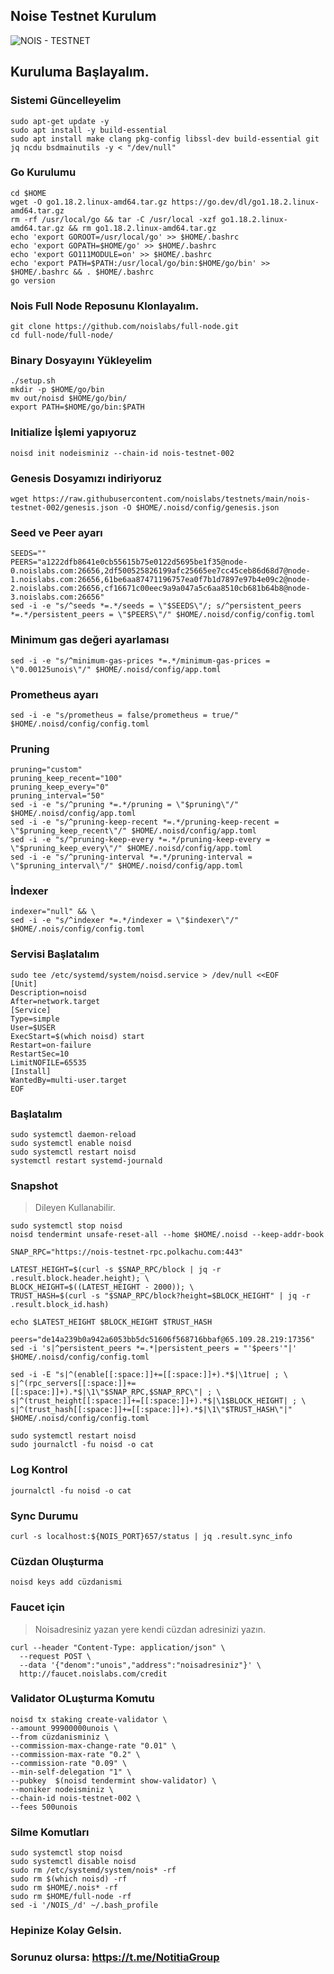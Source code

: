 ## Noise Testnet Kurulum

![NOIS - TESTNET](https://user-images.githubusercontent.com/107190154/192220441-07b68638-67a6-4df5-9fe7-306fbccd8c21.gif)

## Kuruluma Başlayalım.

### Sistemi Güncelleyelim
```
sudo apt-get update -y
sudo apt install -y build-essential
sudo apt install make clang pkg-config libssl-dev build-essential git jq ncdu bsdmainutils -y < "/dev/null"
```

### Go Kurulumu
```
cd $HOME
wget -O go1.18.2.linux-amd64.tar.gz https://go.dev/dl/go1.18.2.linux-amd64.tar.gz
rm -rf /usr/local/go && tar -C /usr/local -xzf go1.18.2.linux-amd64.tar.gz && rm go1.18.2.linux-amd64.tar.gz
echo 'export GOROOT=/usr/local/go' >> $HOME/.bashrc
echo 'export GOPATH=$HOME/go' >> $HOME/.bashrc
echo 'export GO111MODULE=on' >> $HOME/.bashrc
echo 'export PATH=$PATH:/usr/local/go/bin:$HOME/go/bin' >> $HOME/.bashrc && . $HOME/.bashrc
go version
```

### Nois Full Node Reposunu Klonlayalım.
```
git clone https://github.com/noislabs/full-node.git 
cd full-node/full-node/
```

### Binary Dosyayını Yükleyelim
```
./setup.sh
mkdir -p $HOME/go/bin
mv out/noisd $HOME/go/bin/
export PATH=$HOME/go/bin:$PATH
```

### Initialize İşlemi yapıyoruz
```
noisd init nodeisminiz --chain-id nois-testnet-002
```

### Genesis Dosyamızı indiriyoruz
```
wget https://raw.githubusercontent.com/noislabs/testnets/main/nois-testnet-002/genesis.json -O $HOME/.noisd/config/genesis.json
```

### Seed ve Peer ayarı
```
SEEDS=""
PEERS="a1222dfb8641e0cb55615b75e0122d5695be1f35@node-0.noislabs.com:26656,2df500525826199afc25665ee7cc45ceb86d68d7@node-1.noislabs.com:26656,61be6aa87471196757ea0f7b1d7897e97b4e09c2@node-2.noislabs.com:26656,cf16671c00eec9a9a047a5c6aa8510cb681b64b8@node-3.noislabs.com:26656"
sed -i -e "s/^seeds *=.*/seeds = \"$SEEDS\"/; s/^persistent_peers *=.*/persistent_peers = \"$PEERS\"/" $HOME/.noisd/config/config.toml
```

### Minimum gas değeri ayarlaması
```
sed -i -e "s/^minimum-gas-prices *=.*/minimum-gas-prices = \"0.00125unois\"/" $HOME/.noisd/config/app.toml
```

### Prometheus ayarı
```
sed -i -e "s/prometheus = false/prometheus = true/" $HOME/.noisd/config/config.toml
```

### Pruning 
```
pruning="custom"
pruning_keep_recent="100"
pruning_keep_every="0"
pruning_interval="50"
sed -i -e "s/^pruning *=.*/pruning = \"$pruning\"/" $HOME/.noisd/config/app.toml
sed -i -e "s/^pruning-keep-recent *=.*/pruning-keep-recent = \"$pruning_keep_recent\"/" $HOME/.noisd/config/app.toml
sed -i -e "s/^pruning-keep-every *=.*/pruning-keep-every = \"$pruning_keep_every\"/" $HOME/.noisd/config/app.toml
sed -i -e "s/^pruning-interval *=.*/pruning-interval = \"$pruning_interval\"/" $HOME/.noisd/config/app.toml
```

### İndexer
```
indexer="null" && \
sed -i -e "s/^indexer *=.*/indexer = \"$indexer\"/" $HOME/.nois/config/config.toml
```

### Servisi Başlatalım
```
sudo tee /etc/systemd/system/noisd.service > /dev/null <<EOF
[Unit]
Description=noisd
After=network.target
[Service]
Type=simple
User=$USER
ExecStart=$(which noisd) start
Restart=on-failure
RestartSec=10
LimitNOFILE=65535
[Install]
WantedBy=multi-user.target
EOF
```
### Başlatalım
```                                                          
sudo systemctl daemon-reload
sudo systemctl enable noisd
sudo systemctl restart noisd
systemctl restart systemd-journald
```

### Snapshot
>Dileyen Kullanabilir.
```
sudo systemctl stop noisd
noisd tendermint unsafe-reset-all --home $HOME/.noisd --keep-addr-book

SNAP_RPC="https://nois-testnet-rpc.polkachu.com:443"

LATEST_HEIGHT=$(curl -s $SNAP_RPC/block | jq -r .result.block.header.height); \
BLOCK_HEIGHT=$((LATEST_HEIGHT - 2000)); \
TRUST_HASH=$(curl -s "$SNAP_RPC/block?height=$BLOCK_HEIGHT" | jq -r .result.block_id.hash)

echo $LATEST_HEIGHT $BLOCK_HEIGHT $TRUST_HASH

peers="de14a239b0a942a6053bb5dc51606f568716bbaf@65.109.28.219:17356"
sed -i 's|^persistent_peers *=.*|persistent_peers = "'$peers'"|' $HOME/.noisd/config/config.toml

sed -i -E "s|^(enable[[:space:]]+=[[:space:]]+).*$|\1true| ; \
s|^(rpc_servers[[:space:]]+=[[:space:]]+).*$|\1\"$SNAP_RPC,$SNAP_RPC\"| ; \
s|^(trust_height[[:space:]]+=[[:space:]]+).*$|\1$BLOCK_HEIGHT| ; \
s|^(trust_hash[[:space:]]+=[[:space:]]+).*$|\1\"$TRUST_HASH\"|" $HOME/.noisd/config/config.toml

sudo systemctl restart noisd
sudo journalctl -fu noisd -o cat
```

### Log Kontrol
``` 
journalctl -fu noisd -o cat
```  

### Sync Durumu
``` 
curl -s localhost:${NOIS_PORT}657/status | jq .result.sync_info
``` 

### Cüzdan Oluşturma
``` 
noisd keys add cüzdanismi
``` 

### Faucet için
> Noisadresiniz yazan yere kendi cüzdan adresinizi yazın.
```
curl --header "Content-Type: application/json" \
  --request POST \
  --data '{"denom":"unois","address":"noisadresiniz"}' \
  http://faucet.noislabs.com/credit
  ```
  
### Validator OLuşturma Komutu
```
noisd tx staking create-validator \
--amount 99900000unois \
--from cüzdanisminiz \
--commission-max-change-rate "0.01" \
--commission-max-rate "0.2" \
--commission-rate "0.09" \
--min-self-delegation "1" \
--pubkey  $(noisd tendermint show-validator) \
--moniker nodeisminiz \
--chain-id nois-testnet-002 \
--fees 500unois
```
  
### Silme Komutları
```
sudo systemctl stop noisd
sudo systemctl disable noisd
sudo rm /etc/systemd/system/nois* -rf
sudo rm $(which noisd) -rf
sudo rm $HOME/.nois* -rf
sudo rm $HOME/full-node -rf
sed -i '/NOIS_/d' ~/.bash_profile
```

### Hepinize Kolay Gelsin.
### Sorunuz olursa: https://t.me/NotitiaGroup
